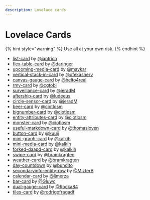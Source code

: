 ```yaml
---
description: Lovelace cards
---
```


# Lovelace Cards

{% hint style="warning" %}
Use all at your own risk.
{% endhint %}

* [list-card](https://github.com/custom-cards/list-card) by [@iantrich](https://github.com/iantrich)
* [flex-table-card](https://github.com/custom-cards/flex-table-card) by [@daringer](https://github.com/custom-cards/flex-table-card)
* [upcoming-media-card](https://github.com/custom-cards/upcoming-media-card) by [@maykar](https://github.com/maykar)
* [vertical-stack-in-card](https://github.com/custom-cards/vertical-stack-in-card) by [@ofekashery](https://github.com/ofekashery)
* [canvas-gauge-card](https://github.com/custom-cards/canvas-gauge-card) by [@helto4real](https://github.com/helto4real)
* [rmv-card](https://github.com/custom-cards/rmv-card) by [@cgtobi](https://github.com/cgtobi)
* [surveillance-card](https://github.com/custom-cards/surveillance-card) by [@jeradM](https://github.com/jeradM)
* [aftership-card](https://github.com/custom-cards/aftership-card) by [@ludeeus](https://github.com/ludeeus)
* [circle-sensor-card](https://github.com/custom-cards/circle-sensor-card) by [@jeradM](https://github.com/jeradM)
* [beer-card](https://github.com/ciotlosm/custom-lovelace/tree/master/beer-card) by [@ciotlosm](https://github.com/ciotlosm)
* [bignumber-card](https://github.com/ciotlosm/custom-lovelace/tree/master/bignumber-card) by [@ciotlosm](https://github.com/ciotlosm)
* [entity-attributes-card](https://github.com/ciotlosm/custom-lovelace/tree/master/entity-attributes-card) by [@ciotlosm](https://github.com/ciotlosm)
* [monster-card](https://github.com/ciotlosm/custom-lovelace/tree/master/monster-card) by [@ciotlosm](https://github.com/ciotlosm)
* [useful-markdown-card](https://github.com/thomasloven/lovelace-useful-markdown-card) by [@thomasloven](https://github.com/thomasloven)
* [button-card](https://github.com/kuuji/button-card) by [@kuuji](https://github.com/kuuji)
* [mini-graph-card](https://github.com/kalkih) by [@kalkih](https://github.com/kalkih/mini-graph-card)
* [mini-media-card](https://github.com/kalkih/mini-media-player) by [@kalkih](https://github.com/kalkih)
* [forked-daapd-card](https://github.com/kalkih/forked-daapd-card) by [@kalkih](https://github.com/kalkih)
* [swipe-card](https://github.com/bramkragten/custom-ui/tree/master/swipe-card) by [@bramkragten](https://github.com/bramkragten)
* [weather-card](https://github.com/bramkragten/custom-ui/tree/master/weather-card) by [@bramkragten](https://github.com/bramkragten)
* [day-countdown](https://github.com/bundito/day-countdown) by [@bundito](https://github.com/bundito)
* [secondaryinfo-entity-row](https://github.com/MizterB/lovelace-secondaryinfo-entity-row) by [@MizterB](https://github.com/MizterB)
* [calendar-card](https://github.com/ljmerza/calendar-card) by [@ljmerza](https://github.com/ljmerza)
* [bar-card](https://github.com/Gluwc/bar-card) by [@Gluwc](https://github.com/Gluwc)
* [dual-gauge-card](https://github.com/Rocka84/dual-gauge-card) by [@Rocka84](https://github.com/Rocka84)
* [tiles-card](https://github.com/rodrigofragadf/lovelace-cards/tree/master/tiles-card) by [@rodrigofragadf](https://github.com/rodrigofragadf)
